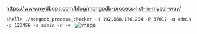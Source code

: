 https://www.mydbops.com/blog/mongodb-process-list-in-mysql-way/

```shell> ./mongodb_process_checker -H 192.168.176.204 -P 37017 -u admin -p 123456 -a admin -r -v ```
![image](https://github.com/hcymysql/mongodb_process_checker/assets/19261879/8bdb4a0f-5c6c-424b-8a8c-a05f8bed2741)
